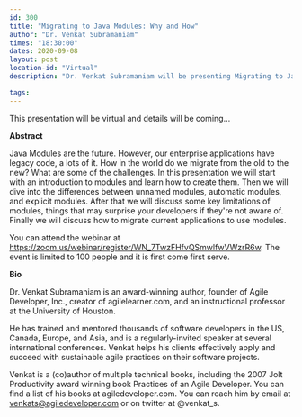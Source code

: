 ```yaml
---
id: 300
title: "Migrating to Java Modules: Why and How"
author: "Dr. Venkat Subramaniam"
times: "18:30:00"
dates: 2020-09-08
layout: post
location-id: "Virtual"  
description: "Dr. Venkat Subramaniam will be presenting Migrating to Java Modules: Why and How - <a href='https://zoom.us/webinar/register/WN_7TwzFHfvQSmwlfwVWzrR6w'>https://zoom.us/webinar/register/WN_7TwzFHfvQSmwlfwVWzrR6w</a>"

tags: 
---
```


This presentation will be virtual and details will be coming...

**Abstract**

Java Modules are the future. However, our enterprise applications have legacy code, a lots of it. How in the world do we migrate from the old to the new? What are some of the challenges. In this presentation we will start with an introduction to modules and learn how to create them. Then we will dive into the differences between unnamed modules, automatic modules, and explicit modules. After that we will discuss some key limitations of modules, things that may surprise your developers if they're not aware of. Finally we will discuss how to migrate current applications to use modules.

You can attend the webinar at <a href="https://zoom.us/webinar/register/WN_7TwzFHfvQSmwlfwVWzrR6w">https://zoom.us/webinar/register/WN_7TwzFHfvQSmwlfwVWzrR6w</a>. The event is limited to 100 people and it is first come first serve.

**Bio**

Dr. Venkat Subramaniam is an award-winning author, founder of Agile Developer, Inc., creator of agilelearner.com, and an instructional professor at the University of Houston.

He has trained and mentored thousands of software developers in the US, Canada, Europe, and Asia, and is a regularly-invited speaker at several international conferences. Venkat helps his clients effectively apply and succeed with sustainable agile practices on their software projects.

Venkat is a (co)author of multiple technical books, including the 2007 Jolt Productivity award winning book Practices of an Agile Developer. You can find a list of his books at agiledeveloper.com. You can reach him by email at venkats@agiledeveloper.com or on twitter at @venkat_s.